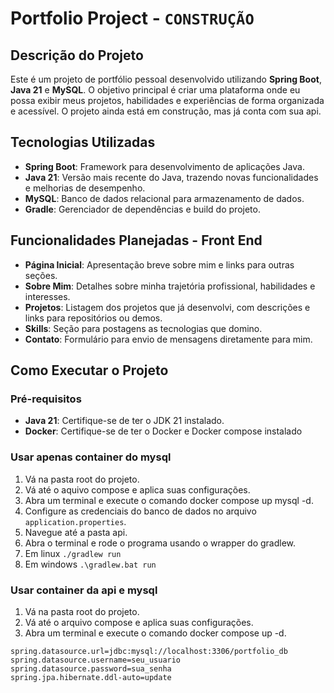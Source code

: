 # Portfolio Project - `CONSTRUÇÃO`

## Descrição do Projeto

Este é um projeto de portfólio pessoal desenvolvido utilizando **Spring Boot**, **Java 21** e **MySQL**. O objetivo principal é criar uma plataforma onde eu possa exibir meus projetos, habilidades e experiências de forma organizada e acessível. O projeto ainda está em construção, mas já conta com sua api.

## Tecnologias Utilizadas

- **Spring Boot**: Framework para desenvolvimento de aplicações Java.
- **Java 21**: Versão mais recente do Java, trazendo novas funcionalidades e melhorias de desempenho.
- **MySQL**: Banco de dados relacional para armazenamento de dados.
- **Gradle**: Gerenciador de dependências e build do projeto.

## Funcionalidades Planejadas - Front End

- **Página Inicial**: Apresentação breve sobre mim e links para outras seções.
- **Sobre Mim**: Detalhes sobre minha trajetória profissional, habilidades e interesses.
- **Projetos**: Listagem dos projetos que já desenvolvi, com descrições e links para repositórios ou demos.
- **Skills**: Seção para postagens as tecnologias que domino.
- **Contato**: Formulário para envio de mensagens diretamente para mim.

## Como Executar o Projeto

### Pré-requisitos

- **Java 21**: Certifique-se de ter o JDK 21 instalado.
- **Docker**: Certifique-se de ter o Docker e Docker compose instalado

### Usar apenas container do mysql

1. Vá na pasta root do projeto.
2. Vá até o aquivo compose e aplica suas configurações.
3. Abra um terminal e execute o comando docker compose up mysql -d.
4. Configure as credenciais do banco de dados no arquivo `application.properties`.
5. Navegue até a pasta api.
6. Abra o terminal e rode o programa usando o wrapper do gradlew.
7. Em linux `./gradlew run`
8. Em windows `.\gradlew.bat run`

### Usar container da api e mysql

1. Vá na pasta root do projeto.
2. Vá até o arquivo compose e aplica suas configurações.
3. Abra um terminal e execute o comando docker compose up -d.

```properties
spring.datasource.url=jdbc:mysql://localhost:3306/portfolio_db
spring.datasource.username=seu_usuario
spring.datasource.password=sua_senha
spring.jpa.hibernate.ddl-auto=update
